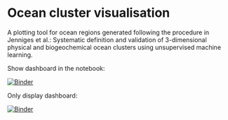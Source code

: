 # Ocean cluster visualisation

A plotting tool for ocean regions generated following the procedure in Jenniges et al.: Systematic definition and validation of 3-dimensional physical and biogeochemical ocean clusters using unsupervised machine learning. 


Show dashboard in the notebook:

[![Binder](https://mybinder.org/badge_logo.svg)](https://mybinder.org/v2/gh/y-jenniges/ocean_clustering_and_validation/HEAD?filepath=dashboard_ocean_cluster_visualisation.ipynb)

Only display dashboard:

[![Binder](https://mybinder.org/badge.svg)](https://mybinder.org/v2/gh/y-jenniges/ocean_clustering_and_validation/HEAD?urlpath=apps%2Fdashboard_ocean_cluster_visualisation.ipynb)
